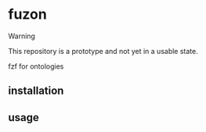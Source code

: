 # fuzon

> [!WARNING]
> This repository is a prototype and not yet in a usable state.

fzf for ontologies

## installation


## usage
